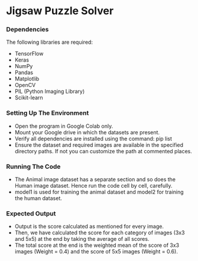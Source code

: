 # Jigsaw Puzzle Solver

### Dependencies

The following libraries are required:

- TensorFlow
- Keras
- NumPy
- Pandas
- Matplotlib
- OpenCV
- PIL (Python Imaging Library)
- Scikit-learn

### Setting Up The Environment

- Open the program in Google Colab only.
- Mount your Google drive in which the datasets are present.
- Verify all dependencies are installed using the command: pip list
- Ensure the dataset and required images are available in the specified directory paths. If not you can customize the path at commented places.

### Running The Code

- The Animal image dataset has a separate section and so does the Human image dataset. Hence run the code cell by cell, carefully.
- model1 is used for training the animal dataset and model2 for training the human dataset.

### Expected Output

- Output is the score calculated as mentioned for every image.
- Then, we have calculated the score for each category of images (3x3 and 5x5) at the end by taking the average of all scores.
- The total score at the end is the weighted mean of the score of 3x3 images (Weight = 0.4) and the score of 5x5 images (Weight = 0.6).
